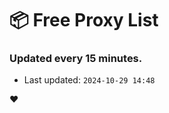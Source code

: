 # :package: Free Proxy List
### Updated every 15 minutes.

- Last updated: `2024-10-29 14:48`

:heart:
